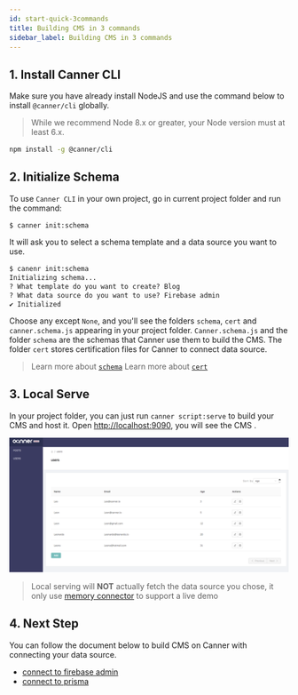 ```yaml
---
id: start-quick-3commands
title: Building CMS in 3 commands
sidebar_label: Building CMS in 3 commands
---
```


## 1. Install Canner CLI

Make sure you have already install NodeJS and use the command below to install `@canner/cli` globally.

> While we recommend Node 8.x or greater, your Node version must at least 6.x.

```sh
npm install -g @canner/cli
```

## 2. Initialize Schema

To use `Canner CLI` in your own project, go in current project folder and run the command:

```shell
$ canner init:schema
```

It will ask you to select a schema template and a data source you want to use.

```shell
$ canenr init:schema
Initializing schema...
? What template do you want to create? Blog
? What data source do you want to use? Firebase admin
✔ Initialized
```

Choose any except `None`, and you'll see the folders `schema`, `cert` and `canner.schema.js` appearing in your project folder. `Canner.schema.js` and the folder `schema` are the schemas that Canner use them to build the CMS. The folder `cert` stores certification files for Canner to connect data source.

> Learn more about [`schema`](file-canner-schema-js.md)
> Learn more about [`cert`](file-cert.md) 

## 3. Local Serve

In your project folder, you can just run `canner script:serve` to build your CMS and host it. Open [http://localhost:9090](http://localhost:9090), you will see the CMS .

![users-cms](/docs/assets/users-cms.png)


> Local serving will **NOT** actually fetch the data source you chose, it only use [memory connector](guides-connector.md#memoryconnector) to support a live demo


## 4. Next Step

You can follow the document below to build CMS on Canner with connecting your data source.

- [connect to firebase admin](start-quick-firebase.md)
- [connect to prisma](start-quick-prisma.md)
